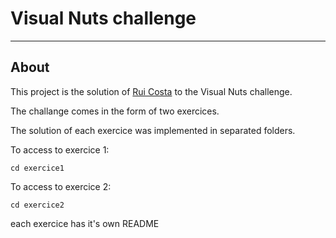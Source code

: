 # Visual Nuts challenge

---

## About
This project is the solution of [Rui Costa](rui.fajozes@gmail.com) to the Visual Nuts challenge.

The challange comes in the form of two exercices. 

The solution of each exercice was implemented in separated folders.

To access to exercice 1: 
```
cd exercice1
```

To access to exercice 2: 
```
cd exercice2
```

each exercice has it's own README
